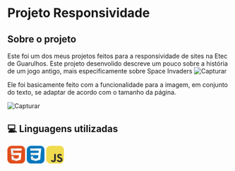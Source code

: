 # Projeto Responsividade

## Sobre o projeto

Este foi um dos meus projetos feitos para a responsividade de sites na Etec de Guarulhos.
Este projeto desenvolido descreve um pouco sobre a história de um jogo antigo, mais especificamente sobre Space Invaders
![Capturar](https://github.com/NicolasLima05/Projeto-Responsividade/assets/172406634/135c1fd9-2ea5-4214-a432-93e546635861)

Ele foi basicamente feito com a funcionalidade para a imagem, em conjunto do texto, se adaptar de acordo com o tamanho da página.

![Capturar](https://github.com/NicolasLima05/Projeto-Responsividade/assets/172406634/ee0e3438-8ed2-4bb2-917c-593a2cb585c1)


##  💻 Linguagens utilizadas

<code><img height="40" src="https://raw.githubusercontent.com/tandpfun/skill-icons/65dea6c4eaca7da319e552c09f4cf5a9a8dab2c8/icons/HTML.svg" alt="HTML5"/></code>
<code><img height="40" src="https://raw.githubusercontent.com/tandpfun/skill-icons/65dea6c4eaca7da319e552c09f4cf5a9a8dab2c8/icons/CSS.svg" alt="CSS"/></code>
<code><img height="40" src="https://raw.githubusercontent.com/tandpfun/skill-icons/65dea6c4eaca7da319e552c09f4cf5a9a8dab2c8/icons/JavaScript.svg" alt="Javascript"/></code>





























